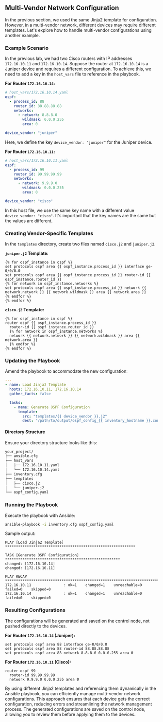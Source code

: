 ## Multi-Vendor Network Configuration

In the previous section, we used the same Jinja2 template for configuration. However, in a multi-vendor network, different devices may require different templates. Let's explore how to handle multi-vendor configurations using another example.

### Example Scenario

In the previous lab, we had two Cisco routers with IP addresses `172.16.10.11` and `172.16.10.14`. Suppose the router at `172.16.10.14` is a Juniper device and requires a different configuration. To achieve this, we need to add a key in the `host_vars` file to reference in the playbook.

**For Router `172.16.10.14`:**

```yaml
# host_vars/172.16.10.14.yaml
ospf:
  - process_id: 88
    router_id: 88.88.88.88
    networks:
      - network: 8.8.8.0
        wildmask: 0.0.0.255
        area: 0

device_vendor: "juniper"
```

Here, we define the key `device_vendor: "juniper"` for the Juniper device.

**For Router `172.16.10.11`:**

```yaml
# host_vars/172.16.10.11.yaml
ospf:
  - process_id: 99
    router_id: 99.99.99.99
    networks:
      - network: 9.9.9.0
        wildmask: 0.0.0.255
        area: 0

device_vendor: "cisco"
```

In this host file, we use the same key name with a different value `device_vendor: "cisco"`. It's important that the key names are the same but the values are different.

### Creating Vendor-Specific Templates

In the `templates` directory, create two files named `cisco.j2` and `juniper.j2`.

**`juniper.j2` Template:**

```jinja2
{% for ospf_instance in ospf %}
set protocols ospf area {{ ospf_instance.process_id }} interface ge-0/0/0.0
set protocols ospf area {{ ospf_instance.process_id }} router-id {{ ospf_instance.router_id }}
{% for network in ospf_instance.networks %}
set protocols ospf area {{ ospf_instance.process_id }} network {{ network.network }} {{ network.wildmask }} area {{ network.area }}
{% endfor %}
{% endfor %}
```

**`cisco.j2` Template:**

```jinja2
{% for ospf_instance in ospf %}
router ospf {{ ospf_instance.process_id }}
  router-id {{ ospf_instance.router_id }}
  {% for network in ospf_instance.networks %}
  network {{ network.network }} {{ network.wildmask }} area {{ network.area }}
  {% endfor %}
{% endfor %}
```

### Updating the Playbook

Amend the playbook to accommodate the new configuration:

```yaml
---
- name: Load Jinja2 Template
  hosts: 172.16.10.11, 172.16.10.14
  gather_facts: false

  tasks:
    - name: Generate OSPF Configuration
      template:
        src: "templates/{{ device_vendor }}.j2"
        dest: "/path/to/output/ospf_config_{{ inventory_hostname }}.conf"
```

#### Directory Structure

Ensure your directory structure looks like this:

```sh
your_project/
├── ansible.cfg
├── host_vars
│   ├── 172.16.10.11.yaml
│   └── 172.16.10.14.yaml
├── inventory.cfg
├── templates
│   ├── cisco.j2
│   └── juniper.j2
└── ospf_config.yaml
```

### Running the Playbook

Execute the playbook with Ansible:

```sh
ansible-playbook -i inventory.cfg ospf_config.yaml
```

Sample output:

```
PLAY [Load Jinja2 Template] ************************************************************

TASK [Generate OSPF Configuration] *****************************************************
changed: [172.16.10.14]
changed: [172.16.10.11]

PLAY RECAP *****************************************************************************
172.16.10.11               : ok=1    changed=1    unreachable=0    failed=0    skipped=0
172.16.10.14               : ok=1    changed=1    unreachable=0    failed=0    skipped=0
```

### Resulting Configurations

The configurations will be generated and saved on the control node, not pushed directly to the devices.

**For Router `172.16.10.14` (Juniper):**

```
set protocols ospf area 88 interface ge-0/0/0.0
set protocols ospf area 88 router-id 88.88.88.88
set protocols ospf area 88 network 8.8.8.0 0.0.0.255 area 0
```

**For Router `172.16.10.11` (Cisco):**

```
router ospf 99
  router-id 99.99.99.99
  network 9.9.9.0 0.0.0.255 area 0
```

By using different Jinja2 templates and referencing them dynamically in the Ansible playbook, you can efficiently manage multi-vendor network configurations. This approach ensures that each device gets the correct configuration, reducing errors and streamlining the network management process. The generated configurations are saved on the control node, allowing you to review them before applying them to the devices.
